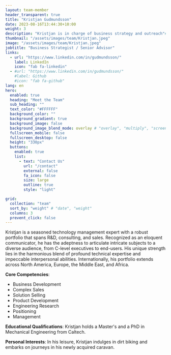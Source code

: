 ```yaml
---
layout: team-member
header_transparent: true
title: "Kristjan Gudmundsson"
date: 2023-08-16T13:44:30+10:00
weight: 3
description: "Kristjan is in charge of business strategy and outreach"#
thumbnail: "/assets/images/team/Kristjan.jpeg"
image: "/assets/images/team/Kristjan.jpeg"
jobtitle: "Business Strategist / Senior Advisor"
links:
  - url: "https://www.linkedin.com/in/gudmundsson/"
    label: LinkedIn
    icon: "fab fa-linkedin"
  - #url: "https://www.linkedin.com/in/gudmundsson/"
    #label: Github
    #icon: "fab fa-github"
lang: en
hero:
  enabled: true
  heading: "Meet the Team"
  sub_heading: ""
  text_color: "#FFFFFF"
  background_color: ""
  background_gradient: true
  background_image: false
  background_image_blend_mode: overlay # "overlay", "multiply", "screen"
  fullscreen_mobile: false
  fullscreen_desktop: false
  height: "330px"
  buttons:
    enabled: true
    list:
      - text: "Contact Us"
        url: "/contact"
        external: false
        fa_icon: false
        size: large
        outline: true
        style: "light"

grid:
  collection: "team"
  sort_by: "weight" # "date", "weight"
  columns: 3
  prevent_click: false
---
```

Kristjan is a seasoned technology management expert with a robust portfolio that spans R&D, consulting, and sales. Recognized as an eloquent communicator, he has the adeptness to articulate intricate subjects to a diverse audience, from C-level executives to end-users. His unique strength lies in the harmonious blend of profound technical expertise and impeccable interpersonal abilities. Internationally, his portfolio extends across North America, Europe, the Middle East, and Africa.

**Core Competencies**:
- Business Development
- Complex Sales
- Solution Selling
- Product Development
- Engineering Research
- Positioning 
- Management

**Educational Qualifications**: 
Kristjan holds a Master's and a PhD in Mechanical Engineering from Caltech.

**Personal Interests**:
In his leisure, Kristjan indulges in dirt biking and embarks on journeys in his newly acquired caravan.